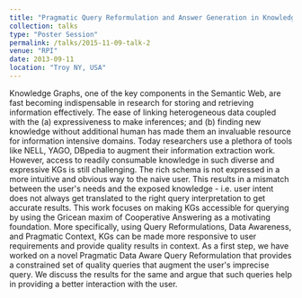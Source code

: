 ```yaml
---
title: "Pragmatic Query Reformulation and Answer Generation in Knowledge Graphs"
collection: talks
type: "Poster Session"
permalink: /talks/2015-11-09-talk-2
venue: "RPI"
date: 2013-09-11
location: "Troy NY, USA"
---
```


Knowledge Graphs, one of the key components in the Semantic Web, are fast becoming indispensable in research for storing and retrieving information effectively. The ease of linking heterogeneous data coupled with the (a) expressiveness to make inferences; and (b) finding new knowledge without additional human has made them an invaluable resource for information intensive domains. Today researchers use a plethora of tools like NELL, YAGO, DBpedia to augment their information extraction work. However, access to readily consumable knowledge in such diverse and expressive KGs is still challenging. The rich schema is not expressed in a more intuitive and obvious way to the naive user. This results in a mismatch between the user's needs and the exposed knowledge - i.e. user intent does not always get translated to the right query interpretation to get accurate results. This work focuses on making KGs accessible for querying by using the Gricean maxim of Cooperative Answering as a motivating foundation. More specifically, using  Query Reformulations, Data Awareness, and Pragmatic Context, KGs can be made more responsive to user requirements and provide quality results in context. As a first step, we have worked on a novel Pragmatic Data Aware Query Reformulation that provides a constrained set of quality queries that augment the user's imprecise query. We discuss the results for the same and argue that such queries help in providing a better interaction with the user.
